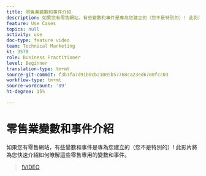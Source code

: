 ```yaml
---
title: 零售業變數和事件介紹
description: 如果您有零售網站，有些變數和事件是專為您建立的（您不是特別的）! 此影片將為您快速介紹如何瞭解這些零售專用的變數和事件。
feature: Use Cases
topics: null
activity: use
doc-type: feature video
team: Technical Marketing
kt: 3579
role: Business Practitioner
level: Beginner
translation-type: tm+mt
source-git-commit: f3b3fa7d91b0cb21005b57768ca23ed6700fcc03
workflow-type: tm+mt
source-wordcount: '89'
ht-degree: 15%

---
```



# 零售業變數和事件介紹

如果您有零售網站，有些變數和事件是專為您建立的（您不是特別的）! 此影片將為您快速介紹如何瞭解這些零售專用的變數和事件。

>[!VIDEO](https://video.tv.adobe.com/v/28750/?quality=12)
